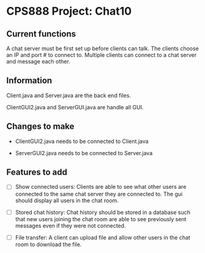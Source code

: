 # CPS888 Project: Chat10

## Current functions

A chat server must be first set up before clients can talk. The clients choose an IP and port # to connect to. Multiple clients can connect to a chat server and message each other.

## Information

Client.java and Server.java are the back end files.

ClientGUI2.java and ServerGUI.java are handle all GUI.

## Changes to make

- ClientGUI2.java needs to be connected to Client.java

- ServerGUI2.java needs to be connected to Server.java

## Features to add

- [ ] Show connected users: Clients are able to see what other users are connected to the same chat server they are connected to. The gui should display all users in the chat room.

- [ ] Stored chat history: Chat history should be stored in a database such that new users joining the chat room are able to see previously sent messages even if they were not connected.

- [ ] File transfer: A client can upload file and allow other users in the chat room to download the file.

